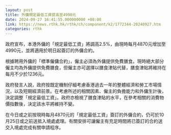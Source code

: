 ```yaml
---
layout: post
title: 外傭規定最低工資提高至4990元
date: 2024-09-27 16:41:55.000000000 +08:00
link: https://news.rthk.hk/rthk/ch/component/k2/1772344-20240927.htm
categories: rthk
---
```


政府宣布，本港外傭的「規定最低工資」將調高2.5%，由現時每月4870元增加至4990元，並將適用於明日起簽訂的外傭合約。

根據聘用外傭的「標準僱傭合約」，僱主必須為外傭提供免費膳食。現時絕大部分僱主均為外傭提供免費膳食，但僱主亦可選擇以膳食津貼代替，膳食津貼將維持在每月不少於1236元。

政府發言人說，政府按既定機制仔細考慮香港過去一年的整體經濟和勞工市場情況，以及短期經濟前景。在考慮所述的相關因素、僱主的負擔能力和外傭生計後，決定調整「規定最低工資」。政府亦檢視了膳食津貼的水平，在參考相關的消費物價指數後，決定該水平將維持不變。

在今日或之前按現時每月4870元的「規定最低工資」簽訂的外傭合約，仍可於10月25日或之前送抵入境處處理。有關安排可讓僱主有充足時間將已簽訂的合約送交入境處完成有關申請程序。
